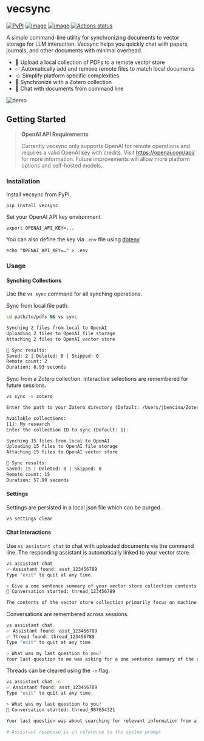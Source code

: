 # vecsync
[![PyPI](https://img.shields.io/pypi/v/vecsync)](https://pypi.org/project/vecsync)
[![image](https://img.shields.io/pypi/l/vecsync.svg)](https://pypi.python.org/pypi/vecsync)
[![image](https://img.shields.io/pypi/pyversions/vecsync.svg)](https://pypi.python.org/pypi/vecsync)
[![Actions status](https://github.com/jbencina/vecsync/actions/workflows/ci.yaml/badge.svg)](https://github.com/jbencina/vecsync/actions)

A simple command-line utility for synchronizing documents to vector storage for LLM interaction. Vecsync helps you
quickly chat with papers, journals, and other documents with minimal overhead.

- 📄 Upload a local collection of PDFs to a remote vector store
- ✅ Automatically add and remove remote files to match local documents
- ☺️ Simplify platform specific complexities
- 👀 Synchronize with a Zotero collection
- 💬 Chat with documents from command line

![demo](docs/images/demo.gif)

## Getting Started
> **OpenAI API Requirements**
>
> Currently vecsync only supports OpenAI for remote operations and requires a valid OpenAI key with credits. Visit https://openai.com/api/ for more information. Future improvements will allow more platform options and self-hosted models.

### Installation
Install vecsync from PyPI.
```
pip install vecsync
```

Set your OpenAI API key environment.
```
export OPENAI_API_KEY=...
```
You can also define the key via `.env` file using [dotenv](https://pypi.org/project/python-dotenv/)
```
echo "OPENAI_API_KEY=…" > .env
```

### Usage

#### Synching Collections
Use the `vs sync` command for all synching operations.

Sync from local file path.
```bash
cd path/to/pdfs && vs sync

Synching 2 files from local to OpenAI
Uploading 2 files to OpenAI file storage
Attaching 2 files to OpenAI vector store

🏁 Sync results:
Saved: 2 | Deleted: 0 | Skipped: 0 
Remote count: 2
Duration: 8.93 seconds
```

 Sync from a Zotero collection. Interactive selections are remembered for future sessions.
```bash
vs sync -s zotero

Enter the path to your Zotero directory (Default: /Users/jbencina/Zotero): 

Available collections:
[1]: My research
Enter the collection ID to sync (Default: 1): 

Synching 15 files from local to OpenAI
Uploading 15 files to OpenAI file storage
Attaching 15 files to OpenAI vector store

🏁 Sync results:
Saved: 15 | Deleted: 0 | Skipped: 0 
Remote count: 15
Duration: 57.99 seconds
```

#### Settings

Settings are persisted in a local json file which can be purged.
```bash
vs settings clear
```

#### Chat Interactions
Use `vs assistant chat` to chat with uploaded documents via the command line. The responding assistant is automatically linked to your
vector store.

```bash
vs assistant chat
✅ Assistant found: asst_123456789
Type "exit" to quit at any time.

> Give a one sentence summary of your vector store collection contents.
💬 Conversation started: thread_123456789

The contents of the vector store collection primarily focus on machine learning techniques for causal effect inference,particularly through adversarial representation learning methods that address challenges in treatment selection bias and information loss in observational data
```

Conversations are remembered across sessions.
```bash
vs assistant chat   
✅ Assistant found: asst_123456789
✅ Thread found: thread_123456789
Type "exit" to quit at any time.

> What was my last question to you? 
Your last question to me was asking for a one sentence summary of the contents of my vector store collection.
```

Threads can be cleared using the `-n` flag.
```bash
vs assistant chat -n
✅ Assistant found: asst_123456789
Type "exit" to quit at any time.

> What was my last question to you?
💬 Conversation started: thread_987654321

Your last question was about searching for relevant information from a large number of journals and papers, emphasizing the importance of citing information from the provided sources without making up any content.

# Assistant response is in reference to the system prompt
```

